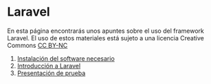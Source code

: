 # Laravel

En esta página encontrarás unos apuntes sobre el uso del framework Laravel. El uso de estos materiales está sujeto a una licencia Creative Commons [CC BY-NC](https://creativecommons.org/licenses/by-nc/4.0/)

1. [Instalación del software necesario](md/es/instalacion.md)
2. [Introducción a Laravel](md/es/01.md)
3. [Presentación de prueba](md/es/slides/01.html)